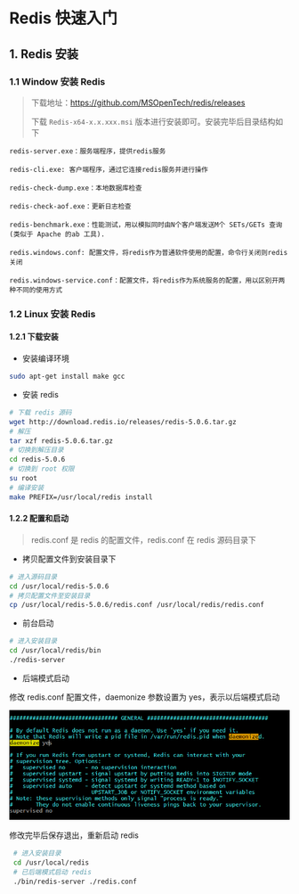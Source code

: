 # Redis 快速入门

## 1. Redis 安装

### 1.1 Window 安装 Redis

> 下载地址：https://github.com/MSOpenTech/redis/releases 
>
> 下载  `Redis-x64-x.x.xxx.msi` 版本进行安装即可。安装完毕后目录结构如下
>

```
redis-server.exe：服务端程序，提供redis服务

redis-cli.exe: 客户端程序，通过它连接redis服务并进行操作

redis-check-dump.exe：本地数据库检查

redis-check-aof.exe：更新日志检查

redis-benchmark.exe：性能测试，用以模拟同时由N个客户端发送M个 SETs/GETs 查询 (类似于 Apache 的ab 工具).

redis.windows.conf: 配置文件，将redis作为普通软件使用的配置，命令行关闭则redis关闭

redis.windows-service.conf：配置文件，将redis作为系统服务的配置，用以区别开两种不同的使用方式
```

### 1.2 Linux 安装 Redis

#### 1.2.1 下载安装

- 安装编译环境

```bash
sudo apt-get install make gcc
```

- 安装 redis

```bash
# 下载 redis 源码
wget http://download.redis.io/releases/redis-5.0.6.tar.gz
# 解压
tar xzf redis-5.0.6.tar.gz
# 切换到解压目录
cd redis-5.0.6
# 切换到 root 权限
su root
# 编译安装
make PREFIX=/usr/local/redis install
```

#### 1.2.2 配置和启动

> redis.conf 是 redis 的配置文件，redis.conf 在 redis 源码目录下

- 拷贝配置文件到安装目录下

```bash
# 进入源码目录
cd /usr/local/redis-5.0.6
# 拷贝配置文件至安装目录
cp /usr/local/redis-5.0.6/redis.conf /usr/local/redis/redis.conf
```

- 前台启动

```bash
# 进入安装目录
cd /usr/local/redis/bin
./redis-server
```

- 后端模式启动

修改 redis.conf 配置文件，daemonize 参数设置为 yes，表示以后端模式启动

![image-20191114111003527](asset/image-20191114111003527.png)

修改完毕后保存退出，重新启动 redis

```bash
 # 进入安装目录
 cd /usr/local/redis
 # 已后端模式启动 redis
 ./bin/redis-server ./redis.conf
```

